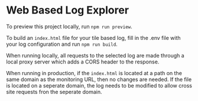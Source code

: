 # Web Based Log Explorer

To preview this project locally, run `npm run preview`.

To build an `index.html` file for your tile based log, fill in the .env file with your log configuration and run `npm run build`.

When running locally, all requests to the selected log are made through a local proxy server which adds a CORS header to the response.

When running in production, if the `index.html` is located at a path on the same domain as the monitoring URL, then no changes are needed. If the file is located on a seperate domain, the log needs to be modified to allow cross site requests fron the seperate domain.